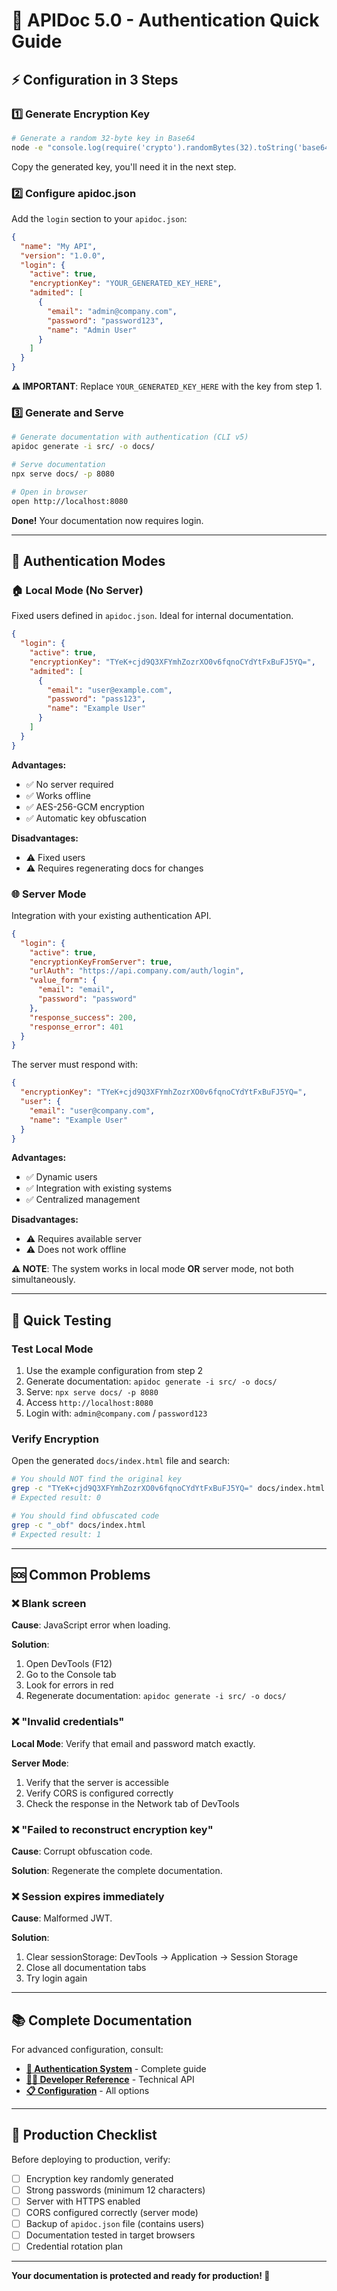 # 🚀 APIDoc 5.0 - Authentication Quick Guide

## ⚡ Configuration in 3 Steps

### 1️⃣ Generate Encryption Key

```bash
# Generate a random 32-byte key in Base64
node -e "console.log(require('crypto').randomBytes(32).toString('base64'))"
```

Copy the generated key, you'll need it in the next step.

### 2️⃣ Configure apidoc.json

Add the `login` section to your `apidoc.json`:

```json
{
  "name": "My API",
  "version": "1.0.0",
  "login": {
    "active": true,
    "encryptionKey": "YOUR_GENERATED_KEY_HERE",
    "admited": [
      {
        "email": "admin@company.com",
        "password": "password123",
        "name": "Admin User"
      }
    ]
  }
}
```

**⚠️ IMPORTANT**: Replace `YOUR_GENERATED_KEY_HERE` with the key from step 1.

### 3️⃣ Generate and Serve

```bash
# Generate documentation with authentication (CLI v5)
apidoc generate -i src/ -o docs/

# Serve documentation
npx serve docs/ -p 8080

# Open in browser
open http://localhost:8080
```

**Done!** Your documentation now requires login.

---

## 🔐 Authentication Modes

### 🏠 Local Mode (No Server)

Fixed users defined in `apidoc.json`. Ideal for internal documentation.

```json
{
  "login": {
    "active": true,
    "encryptionKey": "TYeK+cjd9Q3XFYmhZozrXO0v6fqnoCYdYtFxBuFJ5YQ=",
    "admited": [
      {
        "email": "user@example.com",
        "password": "pass123",
        "name": "Example User"
      }
    ]
  }
}
```

**Advantages:**
- ✅ No server required
- ✅ Works offline
- ✅ AES-256-GCM encryption
- ✅ Automatic key obfuscation

**Disadvantages:**
- ⚠️ Fixed users
- ⚠️ Requires regenerating docs for changes

### 🌐 Server Mode

Integration with your existing authentication API.

```json
{
  "login": {
    "active": true,
    "encryptionKeyFromServer": true,
    "urlAuth": "https://api.company.com/auth/login",
    "value_form": {
      "email": "email",
      "password": "password"
    },
    "response_success": 200,
    "response_error": 401
  }
}
```

The server must respond with:

```json
{
  "encryptionKey": "TYeK+cjd9Q3XFYmhZozrXO0v6fqnoCYdYtFxBuFJ5YQ=",
  "user": {
    "email": "user@company.com",
    "name": "Example User"
  }
}
```

**Advantages:**
- ✅ Dynamic users
- ✅ Integration with existing systems
- ✅ Centralized management

**Disadvantages:**
- ⚠️ Requires available server
- ⚠️ Does not work offline

**⚠️ NOTE**: The system works in local mode **OR** server mode, not both simultaneously.

---

## 🧪 Quick Testing

### Test Local Mode

1. Use the example configuration from step 2
2. Generate documentation: `apidoc generate -i src/ -o docs/`
3. Serve: `npx serve docs/ -p 8080`
4. Access `http://localhost:8080`
5. Login with: `admin@company.com` / `password123`

### Verify Encryption

Open the generated `docs/index.html` file and search:

```bash
# You should NOT find the original key
grep -c "TYeK+cjd9Q3XFYmhZozrXO0v6fqnoCYdYtFxBuFJ5YQ=" docs/index.html
# Expected result: 0

# You should find obfuscated code
grep -c "_obf" docs/index.html
# Expected result: 1
```

---

## 🆘 Common Problems

### ❌ Blank screen

**Cause**: JavaScript error when loading.

**Solution**:
1. Open DevTools (F12)
2. Go to the Console tab
3. Look for errors in red
4. Regenerate documentation: `apidoc generate -i src/ -o docs/`

### ❌ "Invalid credentials"

**Local Mode**: Verify that email and password match exactly.

**Server Mode**:
1. Verify that the server is accessible
2. Verify CORS is configured correctly
3. Check the response in the Network tab of DevTools

### ❌ "Failed to reconstruct encryption key"

**Cause**: Corrupt obfuscation code.

**Solution**: Regenerate the complete documentation.

### ❌ Session expires immediately

**Cause**: Malformed JWT.

**Solution**:
1. Clear sessionStorage: DevTools → Application → Session Storage
2. Close all documentation tabs
3. Try login again

---

## 📚 Complete Documentation

For advanced configuration, consult:

- **[🔐 Authentication System](./12-authentication.md)** - Complete guide
- **[👨‍💻 Developer Reference](./14-auth-developer.md)** - Technical API
- **[📋 Configuration](./01-configuration.md)** - All options

---

## 🎯 Production Checklist

Before deploying to production, verify:

- [ ] Encryption key randomly generated
- [ ] Strong passwords (minimum 12 characters)
- [ ] Server with HTTPS enabled
- [ ] CORS configured correctly (server mode)
- [ ] Backup of `apidoc.json` file (contains users)
- [ ] Documentation tested in target browsers
- [ ] Credential rotation plan

---

**Your documentation is protected and ready for production! 🎉**
